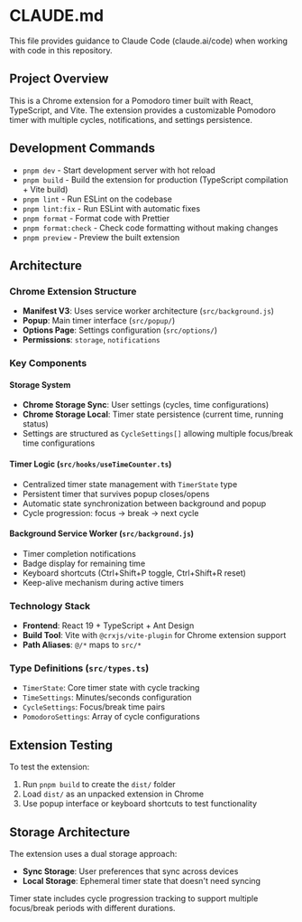 # CLAUDE.md

This file provides guidance to Claude Code (claude.ai/code) when working with code in this repository.

## Project Overview

This is a Chrome extension for a Pomodoro timer built with React, TypeScript, and Vite. The extension provides a customizable Pomodoro timer with multiple cycles, notifications, and settings persistence.

## Development Commands

- `pnpm dev` - Start development server with hot reload
- `pnpm build` - Build the extension for production (TypeScript compilation + Vite build)
- `pnpm lint` - Run ESLint on the codebase
- `pnpm lint:fix` - Run ESLint with automatic fixes
- `pnpm format` - Format code with Prettier
- `pnpm format:check` - Check code formatting without making changes
- `pnpm preview` - Preview the built extension

## Architecture

### Chrome Extension Structure
- **Manifest V3**: Uses service worker architecture (`src/background.js`)
- **Popup**: Main timer interface (`src/popup/`)
- **Options Page**: Settings configuration (`src/options/`)
- **Permissions**: `storage`, `notifications`

### Key Components

#### Storage System
- **Chrome Storage Sync**: User settings (cycles, time configurations)
- **Chrome Storage Local**: Timer state persistence (current time, running status)
- Settings are structured as `CycleSettings[]` allowing multiple focus/break time configurations

#### Timer Logic (`src/hooks/useTimeCounter.ts`)
- Centralized timer state management with `TimerState` type
- Persistent timer that survives popup closes/opens
- Automatic state synchronization between background and popup
- Cycle progression: focus → break → next cycle

#### Background Service Worker (`src/background.js`)
- Timer completion notifications
- Badge display for remaining time
- Keyboard shortcuts (Ctrl+Shift+P toggle, Ctrl+Shift+R reset)
- Keep-alive mechanism during active timers

### Technology Stack
- **Frontend**: React 19 + TypeScript + Ant Design
- **Build Tool**: Vite with `@crxjs/vite-plugin` for Chrome extension support
- **Path Aliases**: `@/*` maps to `src/*`

### Type Definitions (`src/types.ts`)
- `TimerState`: Core timer state with cycle tracking
- `TimeSettings`: Minutes/seconds configuration
- `CycleSettings`: Focus/break time pairs
- `PomodoroSettings`: Array of cycle configurations

## Extension Testing

To test the extension:
1. Run `pnpm build` to create the `dist/` folder
2. Load `dist/` as an unpacked extension in Chrome
3. Use popup interface or keyboard shortcuts to test functionality

## Storage Architecture

The extension uses a dual storage approach:
- **Sync Storage**: User preferences that sync across devices
- **Local Storage**: Ephemeral timer state that doesn't need syncing

Timer state includes cycle progression tracking to support multiple focus/break periods with different durations.